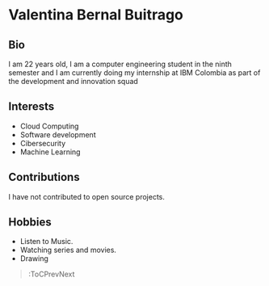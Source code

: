 # Valentina Bernal Buitrago

## Bio

I am 22 years old, I am a computer engineering student in the ninth semester and I am currently doing my internship at IBM Colombia as part of the development and innovation squad

## Interests

- Cloud Computing
- Software development
- Cibersecurity
- Machine Learning

## Contributions

I have not contributed to open source projects.

## Hobbies

- Listen to Music.
- Watching series and movies.
- Drawing

> :ToCPrevNext